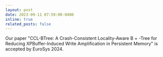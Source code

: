 ```yaml
---
layout: post
date: 2023-09-11 07:59:00-0400
inline: true
related_posts: false
---
```


Our paper "CCL-BTree: A Crash-Consistent Locality-Aware B + -Tree for Reducing XPBuffer-Induced Write Amplification in Persistent Memory" is accepted by EuroSys 2024.
<!-- <strong style="color: var(--global-award-color);font-size:15px;font-family:monospace;font-weight:900;">Best Paper Award at HPCA 2023</strong> -->
